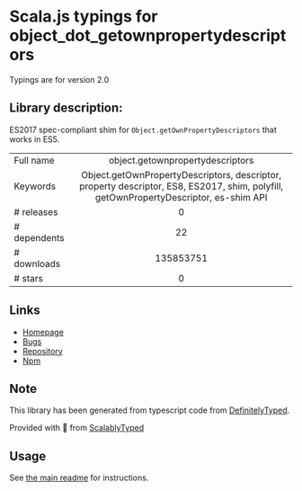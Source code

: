 
# Scala.js typings for object_dot_getownpropertydescriptors

Typings are for version 2.0

## Library description:
ES2017 spec-compliant shim for `Object.getOwnPropertyDescriptors` that works in ES5.

|                    |                 |
| ------------------ | :-------------: |
| Full name          | object.getownpropertydescriptors |
| Keywords           | Object.getOwnPropertyDescriptors, descriptor, property descriptor, ES8, ES2017, shim, polyfill, getOwnPropertyDescriptor, es-shim API |
| # releases         | 0 |
| # dependents       | 22 |
| # downloads        | 135853751 |
| # stars            | 0 |

## Links
- [Homepage](https://github.com/ljharb/object.getownpropertydescriptors#readme)
- [Bugs](https://github.com/ljharb/object.getownpropertydescriptors/issues)
- [Repository](https://github.com/ljharb/object.getownpropertydescriptors)
- [Npm](https://www.npmjs.com/package/object.getownpropertydescriptors)
    


## Note
This library has been generated from typescript code from [DefinitelyTyped](https://definitelytyped.org).

Provided with :purple_heart: from [ScalablyTyped](https://github.com/oyvindberg/ScalablyTyped)

## Usage
See [the main readme](../../readme.md) for instructions.



